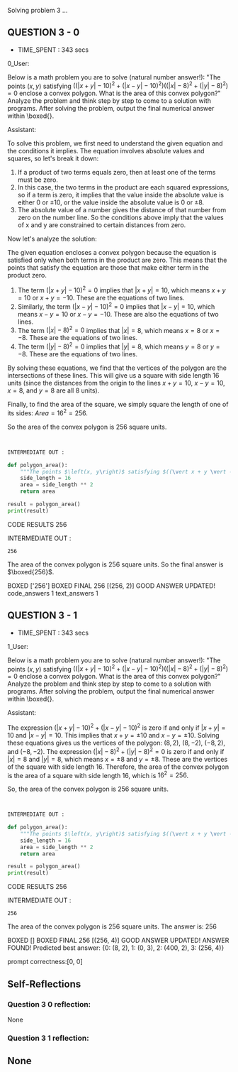 Solving problem 3 ...



## QUESTION 3 - 0 
- TIME_SPENT : 343 secs

0_User:

Below is a math problem you are to solve (natural number answer!):
"The points $\left(x, y\right)$ satisfying $((\vert x + y \vert - 10)^2 + ( \vert x - y \vert - 10)^2)((\vert x \vert - 8)^2 + ( \vert y \vert - 8)^2) = 0$ enclose a convex polygon. What is the area of this convex polygon?"
Analyze the problem and think step by step to come to a solution with programs. After solving the problem, output the final numerical answer within \boxed{}.

Assistant:

 To solve this problem, we first need to understand the given equation and the conditions it implies. The equation involves absolute values and squares, so let's break it down:

1. If a product of two terms equals zero, then at least one of the terms must be zero.
2. In this case, the two terms in the product are each squared expressions, so if a term is zero, it implies that the value inside the absolute value is either 0 or ±10, or the value inside the absolute value is 0 or ±8.
3. The absolute value of a number gives the distance of that number from zero on the number line. So the conditions above imply that the values of x and y are constrained to certain distances from zero.

Now let's analyze the solution:

The given equation encloses a convex polygon because the equation is satisfied only when both terms in the product are zero. This means that the points that satisfy the equation are those that make either term in the product zero. 

1. The term $(\vert x + y \vert - 10)^2 = 0$ implies that $\vert x + y \vert = 10$, which means $x + y = 10$ or $x + y = -10$. These are the equations of two lines.
2. Similarly, the term $(\vert x - y \vert - 10)^2 = 0$ implies that $\vert x - y \vert = 10$, which means $x - y = 10$ or $x - y = -10$. These are also the equations of two lines.
3. The term $(\vert x \vert - 8)^2 = 0$ implies that $\vert x \vert = 8$, which means $x = 8$ or $x = -8$. These are the equations of two lines.
4. The term $(\vert y \vert - 8)^2 = 0$ implies that $\vert y \vert = 8$, which means $y = 8$ or $y = -8$. These are the equations of two lines.

By solving these equations, we find that the vertices of the polygon are the intersections of these lines. This will give us a square with side length 16 units (since the distances from the origin to the lines $x+y=10$, $x-y=10$, $x=8$, and $y=8$ are all 8 units).

Finally, to find the area of the square, we simply square the length of one of its sides: $Area = 16^2 = 256$.

So the area of the convex polygon is 256 square units.

```python


INTERMEDIATE OUT :

def polygon_area():
    """The points $\left(x, y\right)$ satisfying $((\vert x + y \vert - 10)^2 + ( \vert x - y \vert - 10)^2)((\vert x \vert - 8)^2 + ( \vert y \vert - 8)^2) = 0$ enclose a convex polygon. What is the area of this convex polygon?"""
    side_length = 16
    area = side_length ** 2
    return area

result = polygon_area()
print(result)
```

CODE RESULTS 256

INTERMEDIATE OUT :
```output
256
```
The area of the convex polygon is $256$ square units. So the final answer is $\boxed{256}$.

BOXED ['256']
BOXED FINAL 256
[(256, 2)]
GOOD ANSWER UPDATED!
code_answers 1 text_answers 1



## QUESTION 3 - 1 
- TIME_SPENT : 343 secs

1_User:

Below is a math problem you are to solve (natural number answer!):
"The points $\left(x, y\right)$ satisfying $((\vert x + y \vert - 10)^2 + ( \vert x - y \vert - 10)^2)((\vert x \vert - 8)^2 + ( \vert y \vert - 8)^2) = 0$ enclose a convex polygon. What is the area of this convex polygon?"
Analyze the problem and think step by step to come to a solution with programs. After solving the problem, output the final numerical answer within \boxed{}.

Assistant:


The expression $(\vert x + y \vert - 10)^2 + (\vert x - y \vert - 10)^2$ is zero if and only if $\vert x + y \vert = 10$ and $\vert x - y \vert = 10$. This implies that $x + y = \pm 10$ and $x - y = \pm 10$. Solving these equations gives us the vertices of the polygon: $(8, 2)$, $(8, -2)$, $(-8, 2)$, and $(-8, -2)$.
The expression $(\vert x \vert - 8)^2 + (\vert y \vert - 8)^2 = 0$ is zero if and only if $\vert x \vert = 8$ and $\vert y \vert = 8$, which means $x = \pm 8$ and $y = \pm 8$. These are the vertices of the square with side length 16.
Therefore, the area of the convex polygon is the area of a square with side length 16, which is $16^2 = 256$.

So, the area of the convex polygon is 256 square units.

```python


INTERMEDIATE OUT :

def polygon_area():
    """The points $\left(x, y\right)$ satisfying $((\vert x + y \vert - 10)^2 + ( \vert x - y \vert - 10)^2)((\vert x \vert - 8)^2 + ( \vert y \vert - 8)^2) = 0$ enclose a convex polygon. What is the area of this convex polygon?"""
    side_length = 16
    area = side_length ** 2
    return area

result = polygon_area()
print(result)
```

CODE RESULTS 256

INTERMEDIATE OUT :
```output
256
```
The area of the convex polygon is 256 square units. The answer is: $256$

BOXED []
BOXED FINAL 256
[(256, 4)]
GOOD ANSWER UPDATED!
ANSWER FOUND!
Predicted best answer: {0: (8, 2), 1: (0, 3), 2: (400, 2), 3: (256, 4)}

prompt correctness:[0, 0]

## Self-Reflections

### Question 3 0 reflection:
None
### Question 3 1 reflection:
None
---
